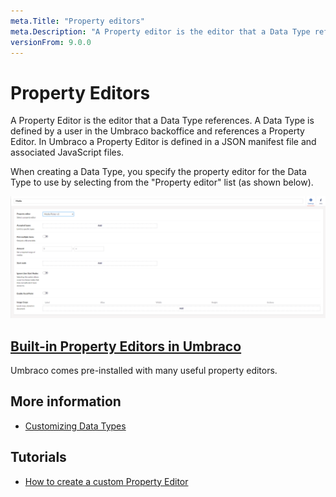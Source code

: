```yaml
---
meta.Title: "Property editors"
meta.Description: "A Property editor is the editor that a Data Type references, and it's defined in a JSON manifest file and an associated JavaScript file."
versionFrom: 9.0.0
---
```


# Property Editors

A Property Editor is the editor that a Data Type references. A Data Type is defined by a user in the Umbraco backoffice and references a Property Editor. In Umbraco a Property Editor is defined in a JSON manifest file and associated JavaScript files.

When creating a Data Type, you specify the property editor for the Data Type to use by selecting from the "Property editor" list (as shown below).

![Data Type Definition](images/Media-picker-dataType-v9.png)

## [Built-in Property Editors in Umbraco](Built-in-Property-Editors)

Umbraco comes pre-installed with many useful property editors.

## More information

-   [Customizing Data Types](../../Data/Data-Types/)

## Tutorials

-   [How to create a custom Property Editor](../../../Tutorials/Creating-a-Property-Editor/)
